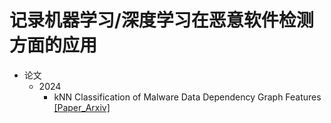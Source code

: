 # 记录机器学习/深度学习在恶意软件检测方面的应用

- 论文
  - 2024
    - kNN Classification of Malware Data Dependency Graph Features [[Paper_Arxiv]](https://arxiv.org/abs/2406.02654)
